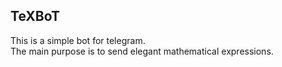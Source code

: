 ## TeXBoT
This is a simple bot for telegram.      
The main purpose is to send elegant mathematical expressions.
